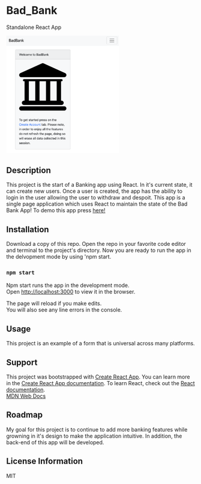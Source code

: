 # Bad_Bank
Standalone React App

<img src= "Bank.png" width='300'/>


## Description
This project is the start of a Banking app using React. In it's current state, it can create new users. Once a user is created, the app has the ability to login in the user allowing the user to withdraw and despoit. This app is a single page application which uses React to maintain the state of the Bad Bank App! To demo this app press [here!](http://alexis-gonzalez-banking-app.s3-website-us-west-1.amazonaws.com/)



## Installation 
Download a copy of this repo. Open the repo in your favorite code editor and terminal to the project's directory. Now you are ready to run the app in the delvopment mode by using 'npm start.


### `npm start`

Npm start runs the app in the development mode.\
Open [http://localhost:3000](http://localhost:3000) to view it in the browser.

The page will reload if you make edits.\
You will also see any line errors in the console.


## Usage
This project is an example of a form that is universal across many platforms. 

## Support
This project was bootstrapped with [Create React App](https://github.com/facebook/create-react-app).
You can learn more in the [Create React App documentation](https://facebook.github.io/create-react-app/docs/getting-started). To learn React, check out the [React documentation](https://reactjs.org/).\
[MDN Web Docs](https://developer.mozilla.org/en-US/docs/Web/JavaScript)

## Roadmap
My goal for this project is to continue to add more banking features while growning in it's design to make the application intuitive. In addition, the back-end of this app will be developed.

## License Information
MIT

